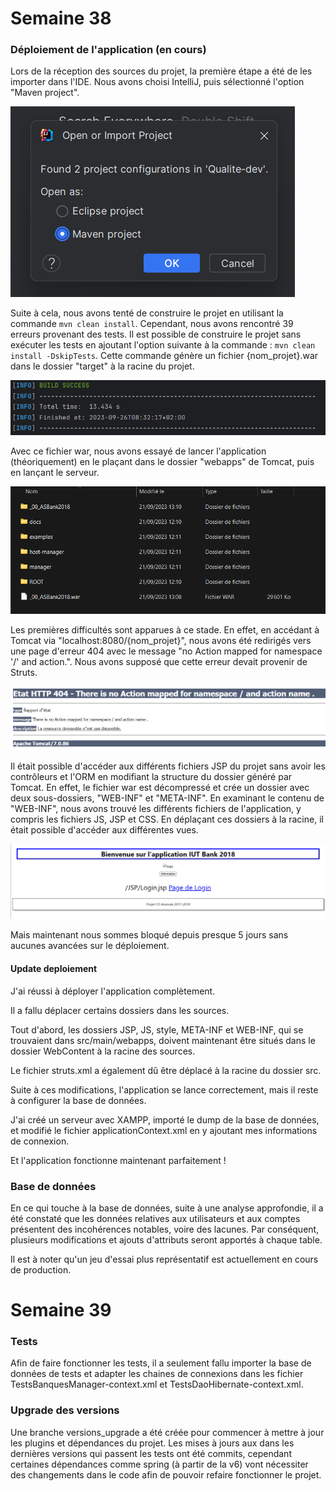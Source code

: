 
# Semaine 38

### Déploiement de l'application (en cours)

Lors de la réception des sources du projet, la première étape a été de les importer dans l'IDE. Nous avons choisi IntelliJ, puis sélectionné l'option "Maven project".

![](photos/38/OpenProject.png)

Suite à cela, nous avons tenté de construire le projet en utilisant la commande `mvn clean install`. Cependant, nous avons rencontré 39 erreurs provenant des tests. Il est possible de construire le projet sans exécuter les tests en ajoutant l'option suivante à la commande : `mvn clean install -DskipTests`. Cette commande génère un fichier {nom_projet}.war dans le dossier "target" à la racine du projet.

![](photos/38/BuildSuccess.png)

Avec ce fichier war, nous avons essayé de lancer l'application (théoriquement) en le plaçant dans le dossier "webapps" de Tomcat, puis en lançant le serveur.

![](photos/38/tomcat.png)

Les premières difficultés sont apparues à ce stade. En effet, en accédant à Tomcat via "localhost:8080/{nom_projet}", nous avons été redirigés vers une page d'erreur 404 avec le message "no Action mapped for namespace '/' and action.". Nous avons supposé que cette erreur devait provenir de Struts.


![](photos/38/404.png)

Il était possible d'accéder aux différents fichiers JSP du projet sans avoir les contrôleurs et l'ORM en modifiant la structure du dossier généré par Tomcat. En effet, le fichier war est décompressé et crée un dossier avec deux sous-dossiers, "WEB-INF" et "META-INF". En examinant le contenu de "WEB-INF", nous avons trouvé les différents fichiers de l'application, y compris les fichiers JS, JSP et CSS. En déplaçant ces dossiers à la racine, il était possible d'accéder aux différentes vues.

![](photos/38/IndexJSP.png)

Mais maintenant nous sommes bloqué depuis presque 5 jours sans aucunes avancées sur le déploiement.

#### Update deploiement

J'ai réussi à déployer l'application complètement.

Il a fallu déplacer certains dossiers dans les sources.

Tout d'abord, les dossiers JSP, JS, style, META-INF et WEB-INF, qui se trouvaient dans src/main/webapps, doivent maintenant être situés dans le dossier WebContent à la racine des sources.

Le fichier struts.xml a également dû être déplacé à la racine du dossier src.

Suite à ces modifications, l'application se lance correctement, mais il reste à configurer la base de données.

J'ai créé un serveur avec XAMPP, importé le dump de la base de données, et modifié le fichier applicationContext.xml en y ajoutant mes informations de connexion.

Et l'application fonctionne maintenant parfaitement !

### Base de données

En ce qui touche à la base de données, suite à une analyse approfondie, il a été constaté que les données relatives aux utilisateurs et aux comptes présentent des incohérences notables, voire des lacunes. Par conséquent, plusieurs modifications et ajouts d'attributs seront apportés à chaque table.

Il est à noter qu'un jeu d'essai plus représentatif est actuellement en cours de production.

# Semaine 39

### Tests 

Afin de faire fonctionner les tests, il a seulement fallu importer la base de données de tests et adapter les chaines de connexions dans les fichier TestsBanquesManager-context.xml et TestsDaoHibernate-context.xml.

### Upgrade des versions 

Une branche versions_upgrade a été créée pour commencer à mettre à jour les plugins et dépendances du projet. Les mises à jours aux dans les dernières versions qui passent les tests ont été commits, cependant  certaines dépendances comme spring (à partir de la v6) vont nécessiter des changements dans le code afin de pouvoir refaire fonctionner le projet.

